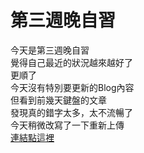 # 第三週晚自習  
今天是第三週晚自習  
覺得自己最近的狀況越來越好了  
更順了  
今天沒有特別要更新的Blog內容  
但看到前幾天鍵盤的文章  
發現真的錯字太多，太不流暢了  
今天稍微改寫了一下重新上傳  
[連結點這裡](https://blogbywyatt.vercel.app/blog/2025/10/25/%E6%88%91%E7%9A%84%E9%8D%B5%E7%9B%A4Pt.%201)